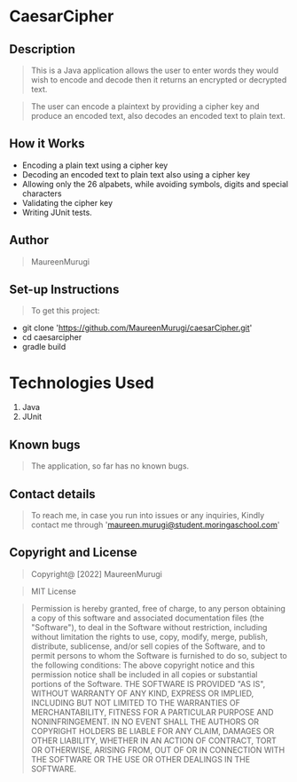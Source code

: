 # CaesarCipher

## Description

> This is a Java application allows the user to enter words they would wish to encode and decode then it returns an encrypted or decrypted text.

> The user can encode a plaintext by providing a cipher key and produce an encoded text, also decodes an encoded text to plain text.

## How it Works

* Encoding a plain text using a cipher key
* Decoding an encoded text to plain text also using a cipher key
* Allowing only the 26 alpabets, while avoiding symbols, digits and special characters
* Validating the cipher key
* Writing JUnit tests.

## Author

> MaureenMurugi

## Set-up Instructions

> To get this project:
* git clone 'https://github.com/MaureenMurugi/caesarCipher.git'
* cd caesarcipher
* gradle build

# Technologies Used

1. Java
2. JUnit

## Known bugs

> The application, so far has no known bugs.

## Contact details

> To reach me, in case you run into issues or any inquiries, Kindly contact me through 'maureen.murugi@student.moringaschool.com'

## Copyright and License

> Copyright@ [2022] MaureenMurugi

> MIT License

> Permission is hereby granted, free of charge, to any person obtaining a copy of this software and associated documentation files (the "Software"), to deal in the Software without restriction, including without limitation the rights to use, copy, modify, merge, publish, distribute, sublicense, and/or sell copies of the Software, and to permit persons to whom the Software is furnished to do so, subject to the following conditions:
The above copyright notice and this permission notice shall be included in all copies or substantial portions of the Software.
THE SOFTWARE IS PROVIDED "AS IS", WITHOUT WARRANTY OF ANY KIND, EXPRESS OR IMPLIED, INCLUDING BUT NOT LIMITED TO THE WARRANTIES OF MERCHANTABILITY, FITNESS FOR A PARTICULAR PURPOSE AND NONINFRINGEMENT. IN NO EVENT SHALL THE AUTHORS OR COPYRIGHT HOLDERS BE LIABLE FOR ANY CLAIM, DAMAGES OR OTHER LIABILITY, WHETHER IN AN ACTION OF CONTRACT, TORT OR OTHERWISE, ARISING FROM, OUT OF OR IN CONNECTION WITH THE SOFTWARE OR THE USE OR OTHER DEALINGS IN THE SOFTWARE.